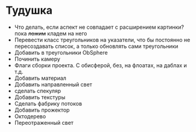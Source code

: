 # Тудушка

- Что делать, если аспект не совпадает с расширением картинки? пока ~~ложим~~ кладем на него
- Перевести класс треугольников на указатели, что бы постоянно не пересоздавать список, а только обновлять сами треугольники
- Добавить в треугольники ObSphere
- Починить камеру
- Флаги сборки проекта. С обисферой, без, на флоатах, на даблах и т.д.
- Добавить материал
- Добавить направленный свет
- сделать спекуляр
- Добавить текстуры
- Сделать фабрику потоков
- Добавить прожектор
- Октодерево
- Переотраженный свет
